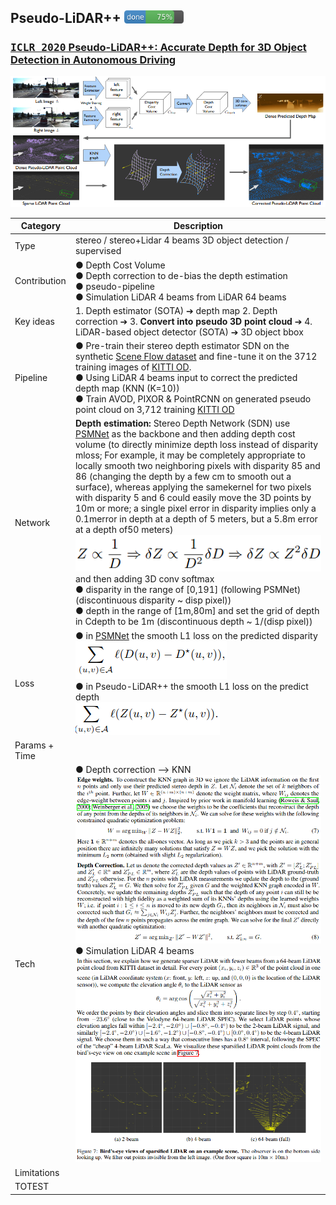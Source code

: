 ## Pseudo-LiDAR++ <img src="../doc/75.png" width="95">
### [<kbd>ICLR 2020</kbd> Pseudo-LiDAR++: Accurate Depth for 3D Object Detection in Autonomous Driving](https://arxiv.org/pdf/1906.06310.pdf)

![](../doc/pseudo_lidar++.png)

| Category | Description |
| -- | -- |
| Type | stereo / stereo+Lidar 4 beams 3D object detection / supervised | 
| Contribution | ● Depth Cost Volume <br/> ● Depth correction to de-bias the depth estimation <br/> ● pseudo-pipeline <br/> ● Simulation LiDAR 4 beams from LiDAR 64 beams|
| Key ideas | 1. Depth estimator (SOTA) ➔ depth map 2. Depth correction ➔ 3. **Convert into pseudo 3D point cloud** ➔ 4. LiDAR-based object detector (SOTA) ➔ 3D object bbox | 
| Pipeline | ● Pre-train their stereo depth estimator SDN on the synthetic [Scene Flow dataset](../dataset/sceneflow.md) and fine-tune it on the 3712 training images of [KITTI OD](../dataset/kitti.md). <br/>● Using LiDAR 4 beams input to correct the predicted depth map (KNN (K=10))<br/>● Train AVOD, PIXOR & PointRCNN on generated pseudo point cloud on 3,712 training [KITTI OD](../dataset/kitti.md)|
| Network | **Depth estimation:** Stereo Depth Network (SDN) use [PSMNet](../depth_estimation/psmnet.md) as the backbone and then adding depth cost volume (to directly minimize depth loss instead of disparity mloss; For example, it may be completely appropriate to locally smooth two neighboring pixels with disparity 85 and 86 (changing the depth by a few cm to smooth out a surface), whereas applying the samekernel for two pixels with disparity 5 and 6 could easily move the 3D points by 10m or more;  a single pixel error in disparity implies only a 0.1merror in depth at a depth of 5 meters, but a 5.8m error at a depth of50 meters) ![](../doc/depth_disp_rela.png) <br/> and then adding 3D conv softmax <br/>● disparity in the range of [0,191] (following PSMNet) (discontinuous disparity ~ disp pixel)) <br/>● depth in the range of [1m,80m] and set the grid of depth in Cdepth to be 1m (discontinuous depth ~ 1/(disp pixel)) |
| Loss | ● in [PSMNet](../depth_estimation.md) the smooth L1 loss on the predicted disparity <br/>![](../doc/psmnet_disp_loss.png) <br/>● in Pseudo-LiDAR++ the smooth L1 loss on the predict depth<br/> ![](../doc/pseudo_lidar++_loss.png) |
| Params + Time |  | 
| Tech | ● Depth correction --> KNN  ![](../doc/depth_correction.png)<br/>● Simulation LiDAR 4 beams<br/> ![](../doc/simulation_lidar4beams1.png) <br/>![](../doc/simulation_lidar4beams2.png) |
| Limitations |  |
| TOTEST |  |

 